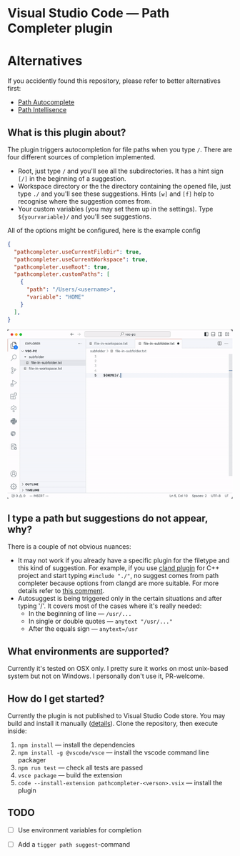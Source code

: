 # Visual Studio Code — Path Completer plugin

# Alternatives
If you accidently found this repository, please refer to better alternatives first:
- [Path Autocomplete](https://github.com/mihai-vlc/path-autocomplete)
- [Path Intellisence](https://github.com/ChristianKohler/PathIntellisense)

## What is this plugin about?

The plugin triggers autocompletion for file paths when you type `/`. There are four different sources of completion implemented.
- Root, just type `/` and you'll see all the subdirectories. It has a hint sign `[/]` in the beginning of a suggestion.
- Workspace directory or the the directory containing the opened file, just type `./` and you'll see these suggestions. Hints `[w]` and `[f]` help to recognise where the suggestion comes from.
- Your custom variables (you may set them up in the settings). Type `${yourvariable}/` and you'll see suggestions.

All of the options might be configured, here is the example config
```json
{
  "pathcompleter.useCurrentFileDir": true,
  "pathcompleter.useCurrentWorkspace": true,
  "pathcompleter.useRoot": true,
  "pathcompleter.customPaths": [
    {
      "path": "/Users/<username>",
      "variable": "HOME"
    }
  ],
}
```

![Example](example.gif)

## I type a path but suggestions do not appear, why?

There is a couple of not obvious nuances:
- It may not work if you already have a specific plugin for the filetype and this kind of suggestion. For example, if you use [cland plugin](https://github.com/clangd/vscode-clangd) for C++ project and start typing `#include "./"`, no suggest comes from path completer because options from clangd are more suitable. For more details refer to [this comment](https://github.com/microsoft/vscode/issues/107343#issuecomment-698195033).
- Autosuggest is being triggered only in the certain situations and after typing '/'. It covers most of the cases where it's really needed:
  - In the beginning of line — `/usr/...`
  - In single or double quotes — `anytext "/usr/..."`
  - After the equals sign — `anytext=/usr`

## What environments are supported?

Currently it's tested on OSX only. I pretty sure it works on most unix-based system but not on Windows. I personally don't use it, PR-welcome.

## How do I get started?

Currently the plugin is not published to Visual Studio Code store. You may build and install it manually ([details](https://code.visualstudio.com/api/working-with-extensions/publishing-extension#vsce)). Clone the repository, then execute inside:
1. `npm install` — install the dependencies
2. `npm install -g @vscode/vsce` — install the vscode command line packager
3. `npm run test` — check all tests are passed
4. `vsce package` — build the extension
5. `code --install-extension pathcompleter-<verson>.vsix` — install the plugin

## TODO

- [ ] Use environment variables for completion
- [ ] Add a `tigger path suggest`-command

